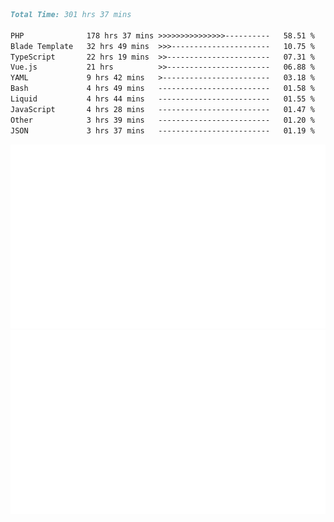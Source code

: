 <!--START_SECTION:waka-->

```markdown
Total Time: 301 hrs 37 mins

PHP              178 hrs 37 mins >>>>>>>>>>>>>>>----------   58.51 %
Blade Template   32 hrs 49 mins  >>>----------------------   10.75 %
TypeScript       22 hrs 19 mins  >>-----------------------   07.31 %
Vue.js           21 hrs          >>-----------------------   06.88 %
YAML             9 hrs 42 mins   >------------------------   03.18 %
Bash             4 hrs 49 mins   -------------------------   01.58 %
Liquid           4 hrs 44 mins   -------------------------   01.55 %
JavaScript       4 hrs 28 mins   -------------------------   01.47 %
Other            3 hrs 39 mins   -------------------------   01.20 %
JSON             3 hrs 37 mins   -------------------------   01.19 %
```

<!--END_SECTION:waka-->
<p align="center">
    <img src="https://raw.githubusercontent.com/rjp2525/rjp2525/output/generated/overview.svg">
    <img src="https://raw.githubusercontent.com/rjp2525/rjp2525/output/generated/languages.svg">
</p>
